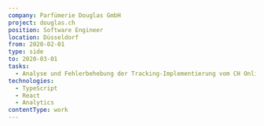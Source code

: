 ```yaml
---
company: Parfümerie Douglas GmbH
project: douglas.ch
position: Software Engineer
location: Düsseldorf
from: 2020-02-01
type: side
to: 2020-03-01
tasks:
  - Analyse und Fehlerbehebung der Tracking-Implementierung vom CH Onlineshop
technologies:
  - TypeScript
  - React
  - Analytics
contentType: work
---
```


